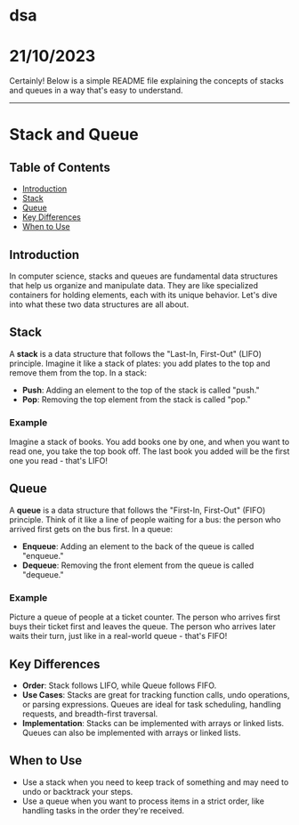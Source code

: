 # dsa 
# 21/10/2023

Certainly! Below is a simple README file explaining the concepts of stacks and queues in a way that's easy to understand.

---

# Stack and Queue

## Table of Contents
- [Introduction](#introduction)
- [Stack](#stack)
- [Queue](#queue)
- [Key Differences](#key-differences)
- [When to Use](#when-to-use)

## Introduction

In computer science, stacks and queues are fundamental data structures that help us organize and manipulate data. They are like specialized containers for holding elements, each with its unique behavior. Let's dive into what these two data structures are all about.

## Stack

A **stack** is a data structure that follows the "Last-In, First-Out" (LIFO) principle. Imagine it like a stack of plates: you add plates to the top and remove them from the top. In a stack:

- **Push**: Adding an element to the top of the stack is called "push."
- **Pop**: Removing the top element from the stack is called "pop."

### Example
Imagine a stack of books. You add books one by one, and when you want to read one, you take the top book off. The last book you added will be the first one you read - that's LIFO!

## Queue

A **queue** is a data structure that follows the "First-In, First-Out" (FIFO) principle. Think of it like a line of people waiting for a bus: the person who arrived first gets on the bus first. In a queue:

- **Enqueue**: Adding an element to the back of the queue is called "enqueue."
- **Dequeue**: Removing the front element from the queue is called "dequeue."

### Example
Picture a queue of people at a ticket counter. The person who arrives first buys their ticket first and leaves the queue. The person who arrives later waits their turn, just like in a real-world queue - that's FIFO!

## Key Differences

- **Order**: Stack follows LIFO, while Queue follows FIFO.
- **Use Cases**: Stacks are great for tracking function calls, undo operations, or parsing expressions. Queues are ideal for task scheduling, handling requests, and breadth-first traversal.
- **Implementation**: Stacks can be implemented with arrays or linked lists. Queues can also be implemented with arrays or linked lists.

## When to Use

- Use a stack when you need to keep track of something and may need to undo or backtrack your steps.
- Use a queue when you want to process items in a strict order, like handling tasks in the order they're received.


